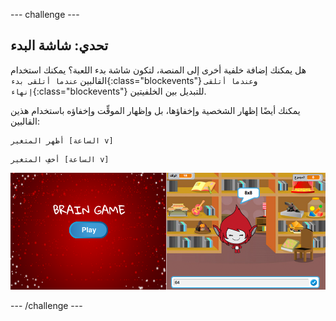 \--- challenge \---

## تحدي: شاشة البدء

هل يمكنك إضافة خلفية أخرى إلى المنصة، لتكون شاشة بدء اللعبة؟ يمكنك استخدام القالبين `عندما أتلقى بدء`{:class="blockevents"} و`عندما أتلقى إنهاء`{:class="blockevents"} للتبديل بين الخلفيتين.

يمكنك أيضًا إظهار الشخصية وإخفاؤها، بل وإظهار الموقِّت وإخفاؤه باستخدام هذين القالبين:

```blocks
أظهر المتغير [الساعة v]
```

```blocks
أخفِ المتغير [الساعة v]
```

![لقطة الشاشة](images/brain-startscreen.png)

\--- /challenge \---